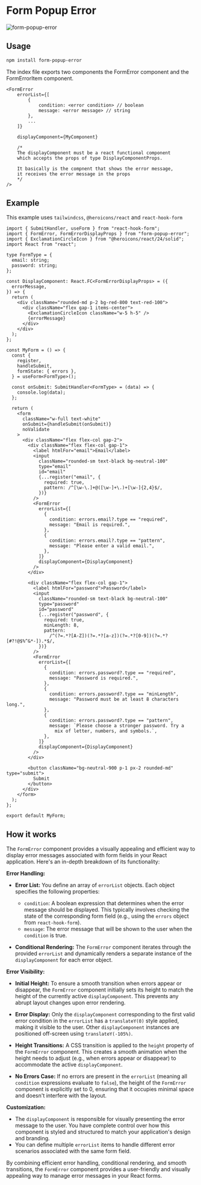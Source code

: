
# Form Popup Error

![form-popup-error](https://github.com/Bhuvansh-Goyal-IITB/form-popup-error/assets/128956146/11374f2c-91dc-456d-afe8-f5e7a36556d8)


## Usage

```bash
npm install form-popup-error
```



The index file exports two components the FormError component and the FormErrorItem component.
```tsx
<FormError
    errorList={[
        {
            condition: <error condition> // boolean
            message: <error message> // string
        },
        ...
    ]}
    
    displayComponent={MyComponent} 

    /* 
    The displayComponent must be a react functional component 
    which accepts the props of type DisplayComponentProps.

    It basically is the compnent that shows the error message,
    it receives the error message in the props 
    */
/>
```

## Example

This example uses  `tailwindcss`, `@heroicons/react` and `react-hook-form`

```tsx
import { SubmitHandler, useForm } from "react-hook-form";
import { FormError, FormErrorDisplayProps } from "form-popup-error";
import { ExclamationCircleIcon } from "@heroicons/react/24/solid";
import React from "react";

type FormType = {
  email: string;
  password: string;
};

const DisplayComponent: React.FC<FormErrorDisplayProps> = ({
  errorMessage,
}) => {
  return (
    <div className="rounded-md p-2 bg-red-800 text-red-100">
      <div className="flex gap-1 items-center">
        <ExclamationCircleIcon className="w-5 h-5" />
        {errorMessage}
      </div>
    </div>
  );
};

const MyForm = () => {
  const {
    register,
    handleSubmit,
    formState: { errors },
  } = useForm<FormType>();

  const onSubmit: SubmitHandler<FormType> = (data) => {
    console.log(data);
  };

  return (
    <form
      className="w-full text-white"
      onSubmit={handleSubmit(onSubmit)}
      noValidate
    >
      <div className="flex flex-col gap-2">
        <div className="flex flex-col gap-1">
          <label htmlFor="email">Email</label>
          <input
            className="rounded-sm text-black bg-neutral-100"
            type="email"
            id="email"
            {...register("email", {
              required: true,
              pattern: /^[\w-\.]+@([\w-]+\.)+[\w-]{2,4}$/,
            })}
          />
          <FormError
            errorList={[
              {
                condition: errors.email?.type == "required",
                message: "Email is required.",
              },
              {
                condition: errors.email?.type == "pattern",
                message: "Please enter a valid email.",
              },
            ]}
            displayComponent={DisplayComponent}
          />
        </div>

        <div className="flex flex-col gap-1">
          <label htmlFor="password">Password</label>
          <input
            className="rounded-sm text-black bg-neutral-100"
            type="password"
            id="password"
            {...register("password", {
              required: true,
              minLength: 8,
              pattern:
                /^(?=.*?[A-Z])(?=.*?[a-z])(?=.*?[0-9])(?=.*?[#?!@$%^&*-]).*$/,
            })}
          />
          <FormError
            errorList={[
              {
                condition: errors.password?.type == "required",
                message: "Password is required.",
              },
              {
                condition: errors.password?.type == "minLength",
                message: "Password must be at least 8 characters long.",
              },
              {
                condition: errors.password?.type == "pattern",
                message: `Please choose a stronger password. Try a 
                  mix of letter, numbers, and symbols.`,
              },
            ]}
            displayComponent={DisplayComponent}
          />
        </div>

        <button className="bg-neutral-900 p-1 px-2 rounded-md" type="submit">
          Submit
        </button>
      </div>
    </form>
  );
};

export default MyForm;
```
## How it works

The `FormError` component provides a visually appealing and efficient way to display error messages associated with form fields in your React application. Here's an in-depth breakdown of its functionality:

**Error Handling:**

- **Error List:** You define an array of `errorList` objects. Each object specifies the following properties:
   - `condition`: A boolean expression that determines when the error message should be displayed. This typically involves checking the state of the corresponding form field (e.g., using the `errors` object from `react-hook-form`).
   - `message`: The error message that will be shown to the user when the `condition` is true.

- **Conditional Rendering:** The `FormError` component iterates through the provided `errorList` and dynamically renders a separate instance of the `displayComponent` for each error object.

**Error Visibility:**

- **Initial Height:** To ensure a smooth transition when errors appear or disappear, the `FormError` component initially sets its height to match the height of the currently active `displayComponent`. This prevents any abrupt layout changes upon error rendering.

- **Error Display:** Only the `displayComponent` corresponding to the first valid error condition in the `errorList` has a `translateY(0)` style applied, making it visible to the user. Other `displayComponent` instances are positioned off-screen using `translateY(-105%)`.

- **Height Transitions:** A CSS transition is applied to the `height` property of the `FormError` component. This creates a smooth animation when the height needs to adjust (e.g., when errors appear or disappear) to accommodate the active `displayComponent`.

- **No Errors Case:** If no errors are present in the `errorList` (meaning all `condition` expressions evaluate to `false`), the height of the `FormError` component is explicitly set to 0, ensuring that it occupies minimal space and doesn't interfere with the layout.

**Customization:**

- The `displayComponent` is responsible for visually presenting the error message to the user. You have complete control over how this component is styled and structured to match your application's design and branding.
- You can define multiple `errorList` items to handle different error scenarios associated with the same form field.

By combining efficient error handling, conditional rendering, and smooth transitions, the `FormError` component provides a user-friendly and visually appealing way to manage error messages in your React forms.
